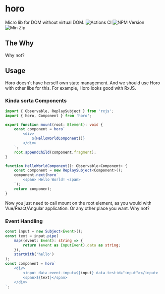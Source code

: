 # horo
Micro lib for DOM without virtual DOM.
![Actions CI](https://github.com/lroskoshin/horo/actions/workflows/ci.yml/badge.svg)
![NPM Version](https://img.shields.io/npm/v/horojs)
![Min Zip](https://img.shields.io/bundlephobia/minzip/horojs)
## The Why
Why not?
## Usage
Horo doesn't have herself own state management. And we should use Horo with other libs for this.
For example, Horo looks good with RxJS.
### Kinda sorta Components
```typescript
import { Observable, ReplaySubject } from 'rxjs';
import { horo, Component } from 'horo';

export function mount(root: Element): void {
    const component = horo`
        <div>
            ${HelloWorldComponent()}
        </div>
    `;
    root.appendChild(component.fragment);
}

function HelloWorldComponent(): Observable<Component> {
    const component = new ReplaySubject<Component>();
    component.next(horo`
        <span> Hello World! <span>
    `);
    return component;
}
```
Now you just need to call mount on the root element, as you would with Vue/React/Angular application.
Or any other place you want. Why not?

### Event Handling
```typescript
const input = new Subject<Event>();
const text = input.pipe(
    map((event: Event): string => {
        return (event as InputEvent).data as string;
    }),
    startWith('hello')
);
const component = horo`
    <div>
        <input data-event-input=${input} data-testid="input"></input>
        <span>${text}</span>
    </div>
`;
```

